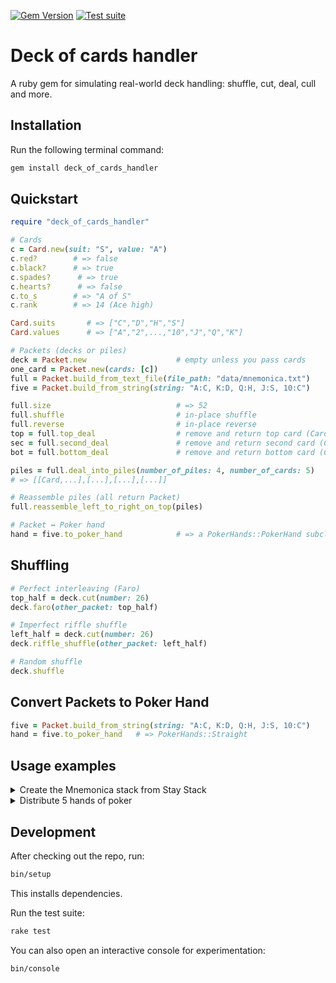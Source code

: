 [![Gem Version](https://badge.fury.io/rb/deck_of_cards_handler.svg)](https://badge.fury.io/rb/deck_of_cards_handler) [![Test suite](https://github.com/simonbernard2/deck_of_cards/actions/workflows/ruby.yml/badge.svg)](https://github.com/simonbernard2/deck_of_cards/actions/workflows/ruby.yml)

# Deck of cards handler

A ruby gem for simulating real-world deck handling: shuffle, cut, deal, cull
and more.

## Installation

Run the following terminal command:

```zsh
gem install deck_of_cards_handler
```

## Quickstart

```ruby
require "deck_of_cards_handler"

# Cards
c = Card.new(suit: "S", value: "A")
c.red?        # => false
c.black?      # => true
c.spades?      # => true
c.hearts?      # => false
c.to_s        # => "A of S"
c.rank        # => 14 (Ace high)

Card.suits       # => ["C","D","H","S"]
Card.values      # => ["A","2",...,"10","J","Q","K"]

# Packets (decks or piles)
deck = Packet.new                    # empty unless you pass cards
one_card = Packet.new(cards: [c])
full = Packet.build_from_text_file(file_path: "data/mnemonica.txt")
five = Packet.build_from_string(string: "A:C, K:D, Q:H, J:S, 10:C")

full.size                            # => 52
full.shuffle                         # in-place shuffle
full.reverse                         # in-place reverse
top = full.top_deal                  # remove and return top card (Card)
sec = full.second_deal               # remove and return second card (Card)
bot = full.bottom_deal               # remove and return bottom card (Card)

piles = full.deal_into_piles(number_of_piles: 4, number_of_cards: 5)
# => [[Card,...],[...],[...],[...]]

# Reassemble piles (all return Packet)
full.reassemble_left_to_right_on_top(piles)

# Packet ↔︎ Poker hand
hand = five.to_poker_hand            # => a PokerHands::PokerHand subclass

```

## Shuffling

```ruby
# Perfect interleaving (Faro)
top_half = deck.cut(number: 26)
deck.faro(other_packet: top_half)

# Imperfect riffle shuffle
left_half = deck.cut(number: 26)
deck.riffle_shuffle(other_packet: left_half)

# Random shuffle
deck.shuffle

```

## Convert Packets to Poker Hand

```ruby
five = Packet.build_from_string(string: "A:C, K:D, Q:H, J:S, 10:C")
hand = five.to_poker_hand   # => PokerHands::Straight
```

## Usage examples

<details>
<summary>Create the Mnemonica stack from Stay Stack</summary>

```ruby
  require "deck_of_cards_handler"

  # create a deck in stay stack order
  clubs = Card.values.map { Card.new(suit: "C", value: _1) }
  hearts = Card.values.map { Card.new(suit: "H", value: _1) }
  diamonds = Card.values.map { Card.new(suit: "D", value: _1) }
  spades = Card.values.map { Card.new(suit: "S", value: _1) }
  deck = Packet.new(cards: [clubs, hearts, diamonds.reverse, spades.reverse].flatten)

  # make 4 faro shuffles
  4.times do
    top_half = deck.cut(number: 26)
    deck.faro(other_packet: top_half)
  end

  # reverse the first 26 cards
  top_half = deck.cut(number: 26)
  top_half.reverse
  deck.cards = [top_half.cards, deck.cards].flatten

  # faro the 18 first cards
  top_half = deck.cut(number: 18)
  deck.faro(other_packet: top_half)

  # cut the 9D to the bottom
  deck.cut_and_complete(number: 9)
  # assign a position value to the cards
  deck.set_cards_positions

  deck
#  =>
# <Packet:0x000000012ae2b848
#  @cards=
    [#<Card:0x000000012ae2bd20 @position=1, @suit="S", @value="4">,
    #<Card:0x000000012ae2cae0 @position=2, @suit="H", @value="2">,
    #<Card:0x000000012ae2c220 @position=3, @suit="D", @value="7">,
    #<Card:0x000000012ae2bd98 @position=4, @suit="S", @value="3">,
    #<Card:0x000000012ae2c9f0 @position=5, @suit="H", @value="4">,
    #<Card:0x000000012ae2c298 @position=6, @suit="D", @value="6">,
    #<Card:0x000000012ae2df08 @position=7, @suit="C", @value="A">,
    #...
    #<Card:0x000000012ae2cd10 @position=45, @suit="C", @value="J">,
    #<Card:0x000000012ae2bfc8 @position=46, @suit="D", @value="Q">,
    #<Card:0x000000012ae2bbb8 @position=47, @suit="S", @value="7">,
    #<Card:0x000000012ae2cc98 @position=48, @suit="C", @value="Q">,
    #<Card:0x000000012ae2c0b8 @position=49, @suit="D", @value="10">,
    #<Card:0x000000012ae2bc30 @position=50, @suit="S", @value="6">,
    #<Card:0x000000012ae2cb58 @position=51, @suit="H", @value="A">,
    #<Card:0x000000012ae2c130 @position=52, @suit="D", @value="9">]>
```

</details>

<details>
<summary>Distribute 5 hands of poker</summary>

```ruby
  require "deck_of_cards_handler"

  # create a full deck of cards
  cards = []
  Card.suits.each do |suit|
    Card.values.each do |value|
      cards << Card.new(suit:, value:)
    end
  end
  deck = Packet.new(cards:)

  deck.shuffle

  piles = deck.deal_into_piles(number_of_piles: 5, number_of_cards: 5)

  hands = piles.map(&:to_poker_hand)
  # => [#PokerHands::OnePair, [...],[...],[...],[...]]
```

</details>

## Development

After checking out the repo, run:

```zsh
bin/setup
```

This installs dependencies.

Run the test suite:

```zsh
rake test
```

You can also open an interactive console for experimentation:

```zsh
bin/console
```
